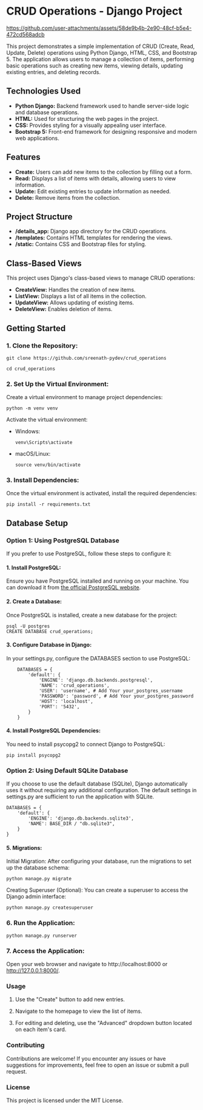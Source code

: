 # CRUD Operations - Django Project



https://github.com/user-attachments/assets/58de9b4b-2e90-48cf-b5e4-472cd568adcb


This project demonstrates a simple implementation of CRUD (Create, Read, Update, Delete) operations using Python Django, HTML, CSS, and Bootstrap 5. The application allows users to manage a collection of items, performing basic operations such as creating new items, viewing details, updating existing entries, and deleting records.

## Technologies Used
- **Python Django:** Backend framework used to handle server-side logic and database operations.
- **HTML:** Used for structuring the web pages in the project.
- **CSS:** Provides styling for a visually appealing user interface.
- **Bootstrap 5:** Front-end framework for designing responsive and modern web applications.

## Features
- **Create:** Users can add new items to the collection by filling out a form.
- **Read:** Displays a list of items with details, allowing users to view information.
- **Update:** Edit existing entries to update information as needed.
- **Delete:** Remove items from the collection.

## Project Structure
- **/details_app:** Django app directory for the CRUD operations.
- **/templates:** Contains HTML templates for rendering the views.
- **/static:** Contains CSS and Bootstrap files for styling.

## Class-Based Views
This project uses Django's class-based views to manage CRUD operations:
- **CreateView:** Handles the creation of new items.
- **ListView:** Displays a list of all items in the collection.
- **UpdateView:** Allows updating of existing items.
- **DeleteView:** Enables deletion of items.



## Getting Started

### 1. Clone the Repository:

    git clone https://github.com/sreenath-pydev/crud_operations
    
    cd crud_operations

### 2. Set Up the Virtual Environment:

 Create a virtual environment to manage project dependencies:

    python -m venv venv


Activate the virtual environment:

- Windows:

      venv\Scripts\activate
- macOS/Linux:

      source venv/bin/activate
### 3. Install Dependencies:
Once the virtual environment is activated, install the required dependencies:

    pip install -r requirements.txt


## Database Setup

### Option 1: Using PostgreSQL Database

If you prefer to use PostgreSQL, follow these steps to configure it:

#### 1. Install PostgreSQL:
Ensure you have PostgreSQL installed and running on your machine. You can download it from [the official PostgreSQL website](https://www.postgresql.org/download/).

#### 2. Create a Database:
Once PostgreSQL is installed, create a new database for the project:

    psql -U postgres
    CREATE DATABASE crud_operations;
#### 3. Configure Database in Django:
In your settings.py, configure the DATABASES section to use PostgreSQL:

        DATABASES = {
            'default': {
                'ENGINE': 'django.db.backends.postgresql',
                'NAME': 'crud_operations',
                'USER': 'username', # Add Your your_postgres_username
                'PASSWORD': 'password', # Add Your your_postgres_password
                'HOST': 'localhost',
                'PORT': '5432',
            }
        }
#### 4. Install PostgreSQL Dependencies:
You need to install psycopg2 to connect Django to PostgreSQL:

    pip install psycopg2
### Option 2: Using Default SQLite Database
If you choose to use the default database (SQLite), Django automatically uses it without requiring any additional configuration. The default settings in settings.py are sufficient to run the application with SQLite.


    DATABASES = {
        'default': {
            'ENGINE': 'django.db.backends.sqlite3',
            'NAME': BASE_DIR / "db.sqlite3",
        }
    }
#### 5. Migrations:
Initial Migration:
After configuring your database, run the migrations to set up the database schema:


    python manage.py migrate
Creating Superuser (Optional):
You can create a superuser to access the Django admin interface:


    python manage.py createsuperuser
### 6. Run the Application: 
    python manage.py runserver
### 7. Access the Application:
Open your web browser and navigate to http://localhost:8000 or http://127.0.0.1:8000/.

### Usage
1. Use the "Create" button to add new entries.  

2. Navigate to the homepage to view the list of items. 

3. For editing and deleting, use the "Advanced" dropdown button located on each item's card.
### Contributing
Contributions are welcome! If you encounter any issues or have suggestions for improvements, feel free to open an issue or submit a pull request.

### License
This project is licensed under the MIT License.

